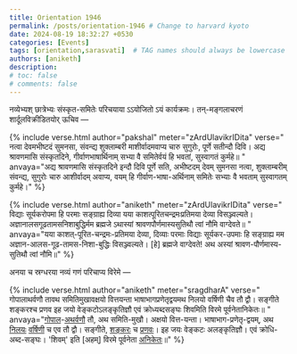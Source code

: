 ```yaml
---
title: Orientation 1946
permalink: /posts/orientation-1946 # Change to harvard kyoto
date: 2024-08-19 18:32:27 +0530
categories: [Events]
tags: [orientation,sarasvatī]  # TAG names should always be lowercase
authors: [aniketh]
description: 
# toc: false
# comments: false
---
```


नव्येभ्यश् छात्रेभ्यः संस्कृत-समितेः परिचयाया ऽऽयोजितो ऽयं कार्यक्रमः। तन्-मङ्गलाचरणं शार्दूलविक्रीडितयोर् ऊचिव —

<!-- Verse format -->

{% include verse.html
   author="pakshal"
   meter="zArdUlavikrIDita"
   verse="
   नत्वा देवमभीष्टदं सुमनसा, संवन्द्य शुक्लाम्बरी
   माशीर्वादमवाप्य चारु सुगुरोः, पूर्णे सतीन्दौ दिवि।
   अद्य श्रावणमासि संस्कृतदिने, गीर्वाणभाषार्थिनाम्
   सभ्या वै समितेर्वयं हि भवतां, सुस्वागतं कुर्महे॥
   "
   anvaya="अद्य श्रावणमासि संस्कृतदिने इन्दौ दिवि पूर्णे सति, अभीष्टदम् देवम् सुमनसा नत्वा, शुक्लाम्बरीम् संवन्द्य, सुगुरोः चारु आशीर्वादम् अवाप्य, वयम् हि गीर्वाण-भाषा-अर्थिनाम् समितेः सभ्याः वै भवताम् सुस्वागतम् कुर्महे।"
%}

{% include verse.html
   author="aniketh"
   meter="zArdUlavikrIDita"
   verse="
   विद्याः सूर्यकरोपमा हि परमाः सङ्ग्राह्य दिव्या यया
   काशत्पूरितचन्द्रमःप्रतिमया देव्या विसञ्ज्वल्यते।
   अज्ञानालसगूढतामसनिशाबुद्धिर्मम ब्रह्मजे
   ऽथास्यां श्रावणपौर्णमास्यसुतिथौ त्वां नौमि वाग्देवते॥
   "
   anvaya="यया काशत्-पूरित-चन्द्रमः-प्रतिमया देव्या, दिव्याः परमाः विद्याः सूर्यकर-उपमाः हि सङ्ग्राह्य मम अज्ञान-आलस-गूढ-तामस-निशा-बुद्धिः विसञ्ज्वल्यते। [हे] ब्रह्मजे वाग्देवते! अथ अस्यां श्रावण-पौर्णमास्य-सुतिथौ त्वां नौमि॥"
%}

अनया च स्रग्धरया नव्यं गणं परिचाप्य विरेमे —

{% include verse.html
   author="aniketh"
   meter="sragdharA"
   verse="
   गोपालाथर्वणौ तावथ समितिमुखावक्षयो वित्तयन्ता
   भाषाभागप्रणेतृद्वयमथ निलयो वर्षिणी चैव तौ द्वौ।
   सङ्गीते शङ्करश्च प्रणव इह जयो वेङ्कटोऽलङ्कृतिज्ञौ
   एवं क्रोध्यब्दसङ्घः शिवमिति विरमे पूर्वनेतानिकेतः॥
   "
   anvaya="<a href='/authors/gopalan'>गोपाल</a>-<a href='/authors/atharva'>अथर्वणौ</a> तौ, अथ समिति-मुखौ। अक्षयो वित्त-यन्ता। भाषाभाग-प्रणेतृ-द्वयम्, अथ <a href='/authors/nilay'>निलयः</a> <a href='/authors/svp'>वर्षिणी</a> च एव तौ द्वौ। सङ्गीते, <a href='/authors/shankar'>शङ्करः</a> च <a href='/authors/pranav'>प्रणवः</a>। इह जयः वेङ्कटः अलङ्कृतिज्ञौ।
   एवं क्रोधि-अब्द-सङ्घः। 'शिवम्' इति [अहम्] विरमे पूर्वनेता <a href='/authors/aniketh'>अनिकेतः</a>॥"
%}